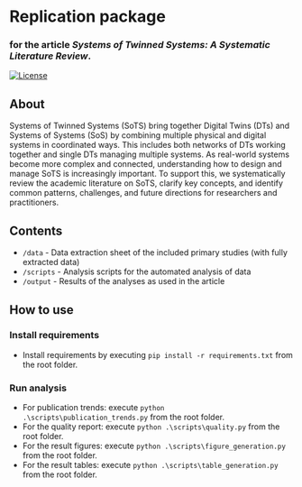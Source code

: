 # Replication package

### for the article _Systems of Twinned Systems: A Systematic Literature Review_.

[![License](https://img.shields.io/badge/license-GPL--3.0-blue.svg)](https://www.gnu.org/licenses/gpl-3.0)

## About
Systems of Twinned Systems (SoTS) bring together Digital Twins (DTs) and Systems of Systems (SoS) by combining multiple physical and digital systems in coordinated ways. This includes both networks of DTs working together and single DTs managing multiple systems. As real-world systems become more complex and connected, understanding how to design and manage SoTS is increasingly important. To support this, we systematically review the academic literature on SoTS, clarify key concepts, and identify common patterns, challenges, and future directions for researchers and practitioners.

## Contents

- `/data` - Data extraction sheet of the included primary studies (with fully extracted data)
- `/scripts` - Analysis scripts for the automated analysis of data
- `/output` - Results of the analyses as used in the article

## How to use

### Install requirements
- Install requirements by executing `pip install -r requirements.txt` from the root folder.

### Run analysis
- For publication trends: execute `python .\scripts\publication_trends.py` from the root folder.
- For the quality report: execute `python .\scripts\quality.py` from the root folder.
- For the result figures: execute `python .\scripts\figure_generation.py` from the root folder.
- For the result tables: execute `python .\scripts\table_generation.py` from the root folder.
